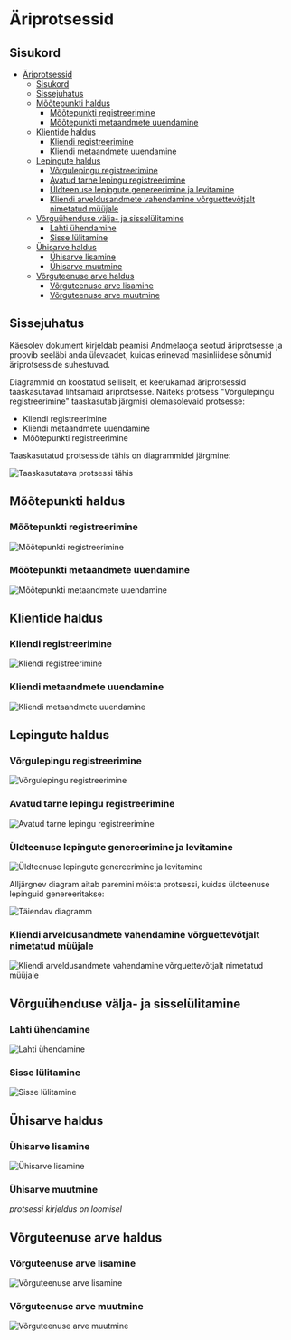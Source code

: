 # Äriprotsessid

## Sisukord

- [Äriprotsessid](#äriprotsessid)
  - [Sisukord](#sisukord)
  - [Sissejuhatus](#sissejuhatus)
  - [Mõõtepunkti haldus](#mõõtepunkti-haldus)
    - [Mõõtepunkti registreerimine](#mõõtepunkti-registreerimine)
    - [Mõõtepunkti metaandmete uuendamine](#mõõtepunkti-metaandmete-uuendamine)
  - [Klientide haldus](#klientide-haldus)
    - [Kliendi registreerimine](#kliendi-registreerimine)
    - [Kliendi metaandmete uuendamine](#kliendi-metaandmete-uuendamine)
  - [Lepingute haldus](#lepingute-haldus)
    - [Võrgulepingu registreerimine](#võrgulepingu-registreerimine)
    - [Avatud tarne lepingu registreerimine](#avatud-tarne-lepingu-registreerimine)
    - [Üldteenuse lepingute genereerimine ja levitamine](#üldteenuse-lepingute-genereerimine-ja-levitamine)
    - [Kliendi arveldusandmete vahendamine võrguettevõtjalt nimetatud müüjale](#kliendi-arveldusandmete-vahendamine-võrguettevõtjalt-nimetatud-müüjale)
  - [Võrguühenduse välja- ja sisselülitamine](#võrguühenduse-välja--ja-sisselülitamine)
    - [Lahti ühendamine](#lahti-ühendamine)
    - [Sisse lülitamine](#sisse-lülitamine)
  - [Ühisarve haldus](#ühisarve-haldus)
    - [Ühisarve lisamine](#ühisarve-lisamine)
    - [Ühisarve muutmine](#ühisarve-muutmine)
  - [Võrguteenuse arve haldus](#võrguteenuse-arve-haldus)
    - [Võrguteenuse arve lisamine](#võrguteenuse-arve-lisamine)
    - [Võrguteenuse arve muutmine](#võrguteenuse-arve-muutmine)

## Sissejuhatus

Käesolev dokument kirjeldab peamisi Andmelaoga seotud äriprotsesse ja proovib seeläbi anda ülevaadet, kuidas erinevad masinliidese sõnumid äriprotsesside suhestuvad.

Diagrammid on koostatud selliselt, et keerukamad äriprotsessid taaskasutavad lihtsamaid äriprotsesse. Näiteks protsess "Võrgulepingu registreerimine" taaskasutab järgmisi olemasolevaid protsesse:

- Kliendi registreerimine
- Kliendi metaandmete uuendamine
- Mõõtepunkti registreerimine

Taaskasutatud protsesside tähis on diagrammidel järgmine:

![Taaskasutatava protsessi tähis](../diagrams/reusable-process-marking.png)

## Mõõtepunkti haldus

### Mõõtepunkti registreerimine

![Mõõtepunkti registreerimine](../diagrams/metering-point-management/mootepunkti-registreerimine.svg)

### Mõõtepunkti metaandmete uuendamine

![Mõõtepunkti metaandmete uuendamine](../diagrams/metering-point-management/mootepunkti-metaandmete-uuendamine.svg)

## Klientide haldus

### Kliendi registreerimine

![Kliendi registreerimine](../diagrams/customer-management/kliendi-registreerimine.svg)

### Kliendi metaandmete uuendamine

![Kliendi metaandmete uuendamine](../diagrams/customer-management/kliendi-metaandmete-uuendamine.svg)

## Lepingute haldus

### Võrgulepingu registreerimine

![Võrgulepingu registreerimine](../diagrams/agreement-management/v%C3%B5rgulepingu-registreerimine.svg)

### Avatud tarne lepingu registreerimine

![Avatud tarne lepingu registreerimine](../diagrams/agreement-management/avatud-tarne-lepingu-registreerimine.svg)

### Üldteenuse lepingute genereerimine ja levitamine

![Üldteenuse lepingute genereerimine ja levitamine](../diagrams/agreement-management/yldteenuse-lepingute-genereerimine-ja-levitamine.svg)

Alljärgnev diagram aitab paremini mõista protsessi, kuidas üldteenuse lepinguid genereeritakse:

![Täiendav diagramm](../diagrams/agreement-management/general-service-agreement-generation-additional-info.svg)

### Kliendi arveldusandmete vahendamine võrguettevõtjalt nimetatud müüjale

![Kliendi arveldusandmete vahendamine võrguettevõtjalt nimetatud müüjale](../diagrams/agreement-management/kliendi-arveldusandmete-vahetus.svg)

## Võrguühenduse välja- ja sisselülitamine

### Lahti ühendamine

![Lahti ühendamine](../diagrams/connection-state/lahti-yhendamine.svg)

### Sisse lülitamine

![Sisse lülitamine](../diagrams/connection-state/sisse-lylitamine.svg)

## Ühisarve haldus

### Ühisarve lisamine

![Ühisarve lisamine](../diagrams/joint-invoice/yhisarve-lisamine.svg)

### Ühisarve muutmine

*protsessi kirjeldus on loomisel*

## Võrguteenuse arve haldus

### Võrguteenuse arve lisamine

![Võrguteenuse arve lisamine](../diagrams/network-bill/vorguteenuse-arve-lisamine.svg)

### Võrguteenuse arve muutmine

![Võrguteenuse arve muutmine](../diagrams/network-bill/vorguteenuse-arve-muutmine.svg)